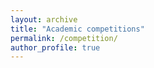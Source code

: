 ```yaml
---
layout: archive
title: "Academic competitions"
permalink: /competition/
author_profile: true
---
```

